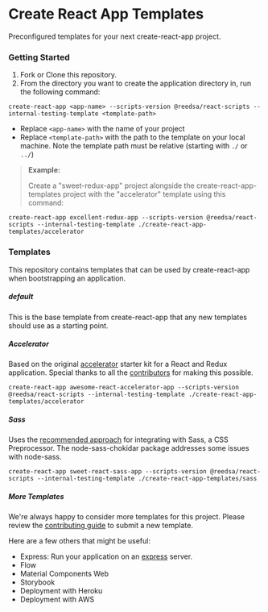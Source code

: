 # Create React App Templates

Preconfigured templates for your next create-react-app project.

### Getting Started

1. Fork or Clone this repository.
2. From the directory you want to create the application directory in, run the following command:

```
create-react-app <app-name> --scripts-version @reedsa/react-scripts --internal-testing-template <template-path>
```

* Replace `<app-name>` with the name of your project
* Replace `<template-path>` with the path to the template on your local machine. Note the template path must be relative (starting with `./` or `../`)

> **Example:**
>
> Create a "sweet-redux-app" project alongside the create-react-app-templates project with the "accelerator" template using this command:
>
```
create-react-app excellent-redux-app --scripts-version @reedsa/react-scripts --internal-testing-template ./create-react-app-templates/accelerator
```

### Templates

This repository contains templates that can be used by create-react-app when bootstrapping an application.

##### default

This is the base template from create-react-app that any new templates should use as a starting point.

##### Accelerator

Based on the original [accelerator](https://github.com/marcgarreau/accelerator) starter kit for a React and Redux application. Special thanks to all the [contributors](https://github.com/marcgarreau/accelerator/graphs/contributors) for making this possible.

```
create-react-app awesome-react-accelerator-app --scripts-version @reedsa/react-scripts --internal-testing-template ./create-react-app-templates/accelerator
```

##### Sass

Uses the [recommended approach](https://github.com/facebookincubator/create-react-app/blob/master/packages/react-scripts/template/README.md#adding-a-css-preprocessor-sass-less-etc) for integrating with Sass, a CSS Preprocessor. The node-sass-chokidar package addresses some issues with node-sass.

```
create-react-app sweet-react-sass-app --scripts-version @reedsa/react-scripts --internal-testing-template ./create-react-app-templates/sass
```

##### More Templates

We're always happy to consider more templates for this project. Please review the [contributing guide](.github/CONTRIBUTING.md) to submit a new template.

Here are a few others that might be useful:
* Express: Run your application on an [express](http://expressjs.com/) server.
* Flow
* Material Components Web
* Storybook
* Deployment with Heroku
* Deployment with AWS
